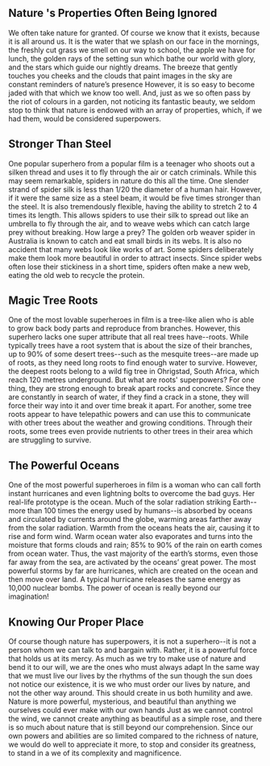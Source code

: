 ## Nature 's Properties Often Being Ignored
We often take nature for granted. Of course we know that it exists, because it is all around us. It is the water that we splash on our face in the mornings, the freshly cut grass we smell on our way to school, the apple we have for lunch, the golden rays of the setting sun which bathe our world with glory, and the stars which guide our nightly dreams. The breeze that gently touches you cheeks and the clouds that paint images in the sky are constant reminders of nature’s presence However, it is so easy to become jaded with that which we know too well. And, just as we so often pass by the riot of colours in a garden, not noticing its fantastic beauty, we seldom stop to think that nature is endowed with an array of properties, which, if we had them, would be considered superpowers.

## Stronger Than Steel
One popular superhero from a popular film is a teenager who shoots out a silken thread and uses it to fly through the air or catch criminals. While this may seem remarkable, spiders in nature do this all the time. One slender strand of spider silk is less than 1/20 the diameter of a human hair. However, if it were the same size as a steel beam, it would be five times stronger than the steel. It is also tremendously flexible, having the ability to stretch 2 to 4 times its length. This allows spiders to use their silk to spread out like an umbrella to fly through the air, and to weave webs which can catch large prey without breaking. How large a prey? The golden orb weaver spider in Australia is known to catch and eat small birds in its webs. It is also no accident that many webs look like works of art. Some spiders deliberately make them look more beautiful in order to attract insects. Since spider webs often lose their stickiness in a short time, spiders often make a new web, eating the old web to recycle the protein.

## Magic Tree Roots
One of the most lovable superheroes in film is a tree-like alien who is able to grow back body parts and reproduce from branches. However, this superhero lacks one super attribute that all real trees have--roots. While typically trees have a root system that is about the size of their branches, up to 90% of some desert trees--such as the mesquite trees--are made up of roots, as they need long roots to find enough water to survive. However, the deepest roots belong to a wild fig tree in Ohrigstad, South Africa, which reach 120 metres underground. But what are roots' superpowers? For one thing, they are strong enough to break apart rocks and concrete. Since they are constantly in search of water, if they find a crack in a stone, they will force their way into it and over time break it apart. For another, some tree roots appear to have telepathic powers and can use this to communicate with other trees about the weather and growing conditions. Through their roots, some trees even provide nutrients to other trees in their area which are struggling to survive.

## The Powerful Oceans
One of the most powerful superheroes in film is a woman who can call forth instant hurricanes and even lightning bolts to overcome the bad guys. Her real-life prototype is the ocean. Much of the solar radiation striking Earth--more than 100 times the energy used by humans--is absorbed by oceans and circulated by currents around the globe, warming areas farther away from the solar radiation. Warmth from the oceans heats the air, causing it to rise and form wind. Warm ocean water also evaporates and turns into the moisture that forms clouds and rain; 85% to 90% of the rain on earth comes from ocean water. Thus, the vast majority of the earth’s storms, even those far away from the sea, are activated by the oceans’ great power. The most powerful storms by far are hurricanes, which are created on the ocean and then move over land. A typical hurricane releases the same energy as 10,000 nuclear bombs. The power of ocean is really beyond our imagination!

## Knowing Our Proper Place
Of course though nature has superpowers, it is not a superhero--it is not a person whom we can talk to and bargain with. Rather, it is a powerful force that holds us at its mercy. As much as we try to make use of nature and bend it to our will, we are the ones who must always adapt In the same way that we must live our lives by the rhythms of the sun though the sun does not notice our existence, it is we who must order our lives by nature, and not the other way around. This should create in us both humility and awe. Nature is more powerful, mysterious, and beautiful than anything we ourselves could ever make with our own hands Just as we cannot control the wind, we cannot create anything as beautiful as a simple rose, and there is so much about nature that is still beyond our comprehension. Since our own powers and abilities are so limited compared to the richness of nature, we would do well to appreciate it more, to stop and consider its greatness, to stand in a we of its complexity and magnificence.
